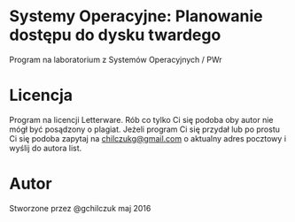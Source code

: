 # Systemy Operacyjne: Planowanie dostępu do dysku twardego
Program na laboratorium z Systemów Operacyjnych / PWr

# Licencja
Program na licencji Letterware. Rób co tylko Ci się podoba oby autor nie mógł być posądzony o plagiat. Jeżeli program Ci się przydał lub po prostu Ci się podoba zapytaj na chilczukg@gmail.com o aktualny adres pocztowy i wyślij do autora list.

# Autor
Stworzone przez @gchilczuk
maj 2016
